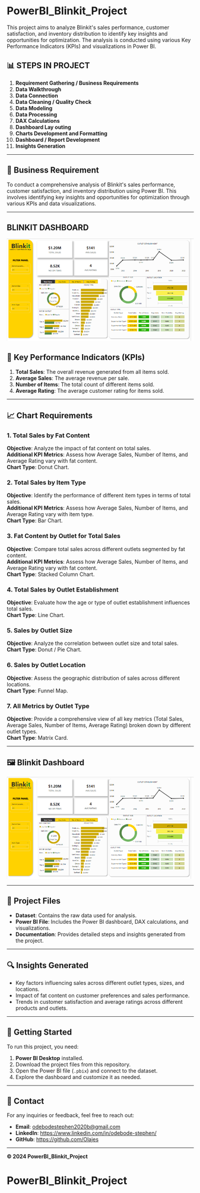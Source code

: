 # PowerBI_Blinkit_Project

This project aims to analyze Blinkit's sales performance, customer satisfaction, and inventory distribution to identify key insights and opportunities for optimization. The analysis is conducted using various Key Performance Indicators (KPIs) and visualizations in Power BI.

## 📊 **STEPS IN PROJECT**

1. **Requirement Gathering / Business Requirements**
2. **Data Walkthrough**
3. **Data Connection**
4. **Data Cleaning / Quality Check**
5. **Data Modeling**
6. **Data Processing**
7. **DAX Calculations**
8. **Dashboard Lay outing**
9. **Charts Development and Formatting**
10. **Dashboard / Report Development**
11. **Insights Generation**

---

## 📝 **Business Requirement**

To conduct a comprehensive analysis of Blinkit's sales performance, customer satisfaction, and inventory distribution using Power BI. This involves identifying key insights and opportunities for optimization through various KPIs and data visualizations.

---

## BLINKIT DASHBOARD
![image alt](https://github.com/Olajes/PowerBI_Blinkit_Project/blob/main/BLINKIT%20PROJECT.PNG?raw=true)



## 🌟 **Key Performance Indicators (KPIs)**

1. **Total Sales**: The overall revenue generated from all items sold.
2. **Average Sales**: The average revenue per sale.
3. **Number of Items**: The total count of different items sold.
4. **Average Rating**: The average customer rating for items sold.

---

## 📈 **Chart Requirements**

### 1. **Total Sales by Fat Content**  
**Objective**: Analyze the impact of fat content on total sales.  
**Additional KPI Metrics**: Assess how Average Sales, Number of Items, and Average Rating vary with fat content.  
**Chart Type**: Donut Chart.

### 2. **Total Sales by Item Type**  
**Objective**: Identify the performance of different item types in terms of total sales.  
**Additional KPI Metrics**: Assess how Average Sales, Number of Items, and Average Rating vary with item type.  
**Chart Type**: Bar Chart.

### 3. **Fat Content by Outlet for Total Sales**  
**Objective**: Compare total sales across different outlets segmented by fat content.  
**Additional KPI Metrics**: Assess how Average Sales, Number of Items, and Average Rating vary with fat content.  
**Chart Type**: Stacked Column Chart.

### 4. **Total Sales by Outlet Establishment**  
**Objective**: Evaluate how the age or type of outlet establishment influences total sales.  
**Chart Type**: Line Chart.

### 5. **Sales by Outlet Size**  
**Objective**: Analyze the correlation between outlet size and total sales.  
**Chart Type**: Donut / Pie Chart.

### 6. **Sales by Outlet Location**  
**Objective**: Assess the geographic distribution of sales across different locations.  
**Chart Type**: Funnel Map.

### 7. **All Metrics by Outlet Type**  
**Objective**: Provide a comprehensive view of all key metrics (Total Sales, Average Sales, Number of Items, Average Rating) broken down by different outlet types.  
**Chart Type**: Matrix Card.

---

## 🖼️ **Blinkit Dashboard**
![BLINKIT PROJECT](https://github.com/Olajes/PowerBI_Blinkit_Project/blob/main/BLINKIT%20PROJECT.PNG?raw=true)

---

## 📂 **Project Files**
- **Dataset**: Contains the raw data used for analysis.
- **Power BI File**: Includes the Power BI dashboard, DAX calculations, and visualizations.
- **Documentation**: Provides detailed steps and insights generated from the project.

---

## 🔍 **Insights Generated**
- Key factors influencing sales across different outlet types, sizes, and locations.
- Impact of fat content on customer preferences and sales performance.
- Trends in customer satisfaction and average ratings across different products and outlets.

---

## 🚀 **Getting Started**
To run this project, you need:
1. **Power BI Desktop** installed.
2. Download the project files from this repository.
3. Open the Power BI file (`.pbix`) and connect to the dataset.
4. Explore the dashboard and customize it as needed.

---

## 📢 **Contact**
For any inquiries or feedback, feel free to reach out:

- **Email**: odebodestephen2020b@gmail.com
- **LinkedIn**: https://www.linkedin.com/in/odebode-stephen/
- **GitHub**: https://github.com/Olajes

---

**© 2024 PowerBI_Blinkit_Project**
# PowerBI_Blinkit_Project
